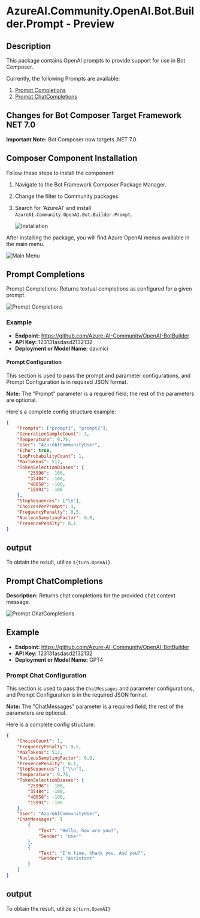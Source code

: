 # AzureAI.Community.OpenAI.Bot.Builder.Prompt - Preview

## Description

This package contains OpenAI prompts to provide support for use in Bot Composer.

Currently, the following Prompts are available:

1. [Prompt Completions](#prompt-completions)
2. [Prompt ChatCompletions](#prompt-chatcompletions)

## Changes for Bot Composer Target Framework NET 7.0

**Important Note:** Bot Composer now targets .NET 7.0.

## Composer Component Installation

Follow these steps to install the component:

1. Navigate to the Bot Framework Composer Package Manager.
2. Change the filter to Community packages.
3. Search for 'AzureAI' and install `AzureAI.Community.OpenAI.Bot.Builder.Prompt`.

   ![Installation](https://github.com/Azure-AI-Community/OpenAI-BotBuilder/assets/16264167/a61dd869-c010-4bda-8662-396282c3427a)

After installing the package, you will find Azure OpenAI menus available in the main menu.

![Main Menu](https://github.com/Azure-AI-Community/OpenAI-BotBuilder/assets/16264167/2a8c1d2e-0505-487c-819d-6c9dd1d2184e)

## Prompt Completions

Prompt Completions: Returns textual completions as configured for a given prompt.

![Prompt Completions](https://github.com/Azure-AI-Community/OpenAI-BotBuilder/assets/16264167/285a6f7e-d4b9-48f6-82d9-5e0aba577659)

### Example

- **Endpoint:** https://github.com/Azure-AI-Community/OpenAI-BotBuilder
- **API Key:** 123131asdasd2132132
- **Deployment or Model Name:** davinici

#### Prompt Configuration

This section is used to pass the prompt and parameter configurations, and Prompt Configuration is in required JSON format.

**Note:** The "Prompt" parameter is a required field; the rest of the parameters are optional.

Here's a complete config structure example:

```json
{
    "Prompts": ["prompt1", "prompt2"],
    "GenerationSampleCount": 3,
    "Temperature": 0.75,
    "User": "AzureAICommunityUser",
    "Echo": true,
    "LogProbabilityCount": 1,
    "MaxTokens": 512,
    "TokenSelectionBiases": {
        "25996": -100,
        "35484": -100,
        "40058": -100,
        "15991": -100
    },
    "StopSequences": ["\n"],
    "ChoicesPerPrompt": 3,
    "FrequencyPenalty": 0.5,
    "NucleusSamplingFactor": 0.9,
    "PresencePenalty": 0.1
}
```
## output
To obtain the result, utilize `${turn.OpenAI}`.


## Prompt ChatCompletions

**Description:** Returns chat completions for the provided chat context message.

![Prompt ChatCompletions](https://github.com/Azure-AI-Community/OpenAI-BotBuilder/assets/16264167/4fabe194-81ac-4d41-b628-6f0afe30bc71)

## Example

- **Endpoint:** https://github.com/Azure-AI-Community/OpenAI-BotBuilder
- **API Key:** 123131asdasd2132132
- **Deployment or Model Name:** GPT4

### Prompt Chat Configuration

This section is used to pass the `ChatMessages` and parameter configurations, and Prompt Configuration is in the required JSON format.

**Note:** The "ChatMessages" parameter is a required field; the rest of the parameters are optional.

Here is a complete config structure:

```json
{
    "ChoiceCount": 1,
    "FrequencyPenalty": 0.5,
    "MaxTokens": 512,
    "NucleusSamplingFactor": 0.9,
    "PresencePenalty": 0.1,
    "StopSequences": ["\\n"],
    "Temperature": 0.75,
    "TokenSelectionBiases": {
        "25996": -100,
        "35484": -100,
        "40058": -100,
        "15991": -100
    },
    "User": "AzureAICommunityUser",
    "ChatMessages": [
        {
            "Text": "Hello, how are you?",
            "Sender": "user"
        },
        {
            "Text": "I'm fine, thank you. And you?",
            "Sender": "Assistant"
        }
    ]
}
```
## output
To obtain the result, utilize `${turn.OpenAI}`
